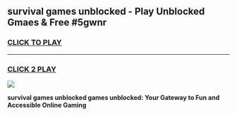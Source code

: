 
## survival games unblocked - Play Unblocked Gmaes & Free #5gwnr
<h3>
<a href="https://premium.freeplayer.one?title=survival_games_unblocked&ref=03M">CLICK TO PLAY</a></h3>
<hr>

<h3>
<a href="https://premium.freeplayer.one?title=survival_games_unblocked&ref=03M">CLICK 2 PLAY</a>
  
</h3>

<a href="https://premium.freeplayer.one?title=survival_games_unblocked&ref=03M"><img src="https://clearcache.store/games.png"></a>


**survival games unblocked games unblocked: Your Gateway to Fun and Accessible Online Gaming**
